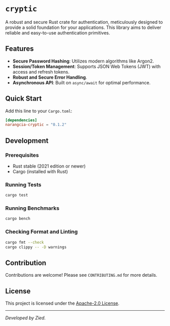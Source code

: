 # `cryptic`

A robust and secure Rust crate for authentication, meticulously designed to provide a solid foundation for your applications. This library aims to deliver reliable and easy-to-use authentication primitives.

## Features

* **Secure Password Hashing**: Utilizes modern algorithms like Argon2.
* **Session/Token Management**: Supports JSON Web Tokens (JWT) with access and refresh tokens.
* **Robust and Secure Error Handling**.
* **Asynchronous API**: Built on `async/await` for optimal performance.

## Quick Start

Add this line to your `Cargo.toml`:

```toml
[dependencies]
narangcia-cryptic = "0.1.2"
```

## Development

### Prerequisites

* Rust stable (2021 edition or newer)
* Cargo (installed with Rust)

### Running Tests

```bash
cargo test
```

### Running Benchmarks

```bash
cargo bench
```

### Checking Format and Linting

```bash
cargo fmt --check
cargo clippy -- -D warnings
```

## Contribution

Contributions are welcome! Please see `CONTRIBUTING.md` for more details.

## License

This project is licensed under the [Apache-2.0 License](LICENCE).

---
*Developed by Zied.*
